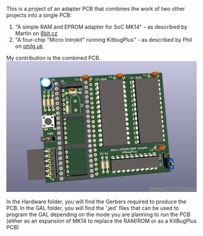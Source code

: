 This is a project of an adapter PCB that combines the work of two other projects into a single PCB:
1. "A simple RAM and EPROM adapter for SoC MK14" - as described by Martin on [8bit.cz](https://www.8bity.cz/2015/jednoduchy-ram-a-eprom-adapter-pro-soc-mk14/)
2. "A four-chip "Micro Introkit" running KitbugPlus" - as described by Phil on [philg.uk](http://www.mccrash-racing.co.uk/philg/picl/picl.htm)

My contribution is the combined PCB.
![PCB_2.1](https://github.com/Kris-Sekula/MK14/blob/main/AdapterPCB/Pictures/PCB_2.1.JPG)

In the Hardware folder, you will find the Gerbers required to produce the PCB.
In the GAL folder, you will find the '.jed' files that can be used to program the GAL depending on the mode you are planning to run the PCB (either as an expansion of MK14 to replace the RAM/ROM or as a KitBugPlus PCB)
